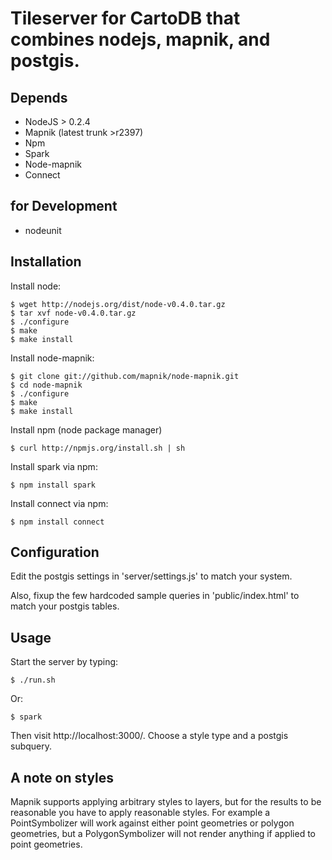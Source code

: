 # Tileserver for CartoDB that combines nodejs, mapnik, and postgis.


## Depends

* NodeJS > 0.2.4
* Mapnik (latest trunk >r2397)
* Npm 
* Spark  
* Node-mapnik
* Connect

## for Development

* nodeunit

## Installation
  
  Install node:
  
    $ wget http://nodejs.org/dist/node-v0.4.0.tar.gz
    $ tar xvf node-v0.4.0.tar.gz
    $ ./configure
    $ make
    $ make install
  
  Install node-mapnik:
  
    $ git clone git://github.com/mapnik/node-mapnik.git
    $ cd node-mapnik
    $ ./configure
    $ make
    $ make install
    
  Install npm (node package manager)
  
    $ curl http://npmjs.org/install.sh | sh
  
  Install spark via npm:

    $ npm install spark

  Install connect via npm:

    $ npm install connect

## Configuration

  Edit the postgis settings in 'server/settings.js' to match your system.
  
  Also, fixup the few hardcoded sample queries in 'public/index.html' to match your postgis tables.


## Usage

  
  Start the server by typing:
  
    $ ./run.sh
    
  Or:
  
    $ spark
    
  Then visit http://localhost:3000/. Choose a style type and a postgis subquery.


## A note on styles

  Mapnik supports applying arbitrary styles to layers, but for the results 
  to be reasonable you have to apply reasonable styles. For example a PointSymbolizer
  will work against either point geometries or polygon geometries, but a PolygonSymbolizer
  will not render anything if applied to point geometries.


  